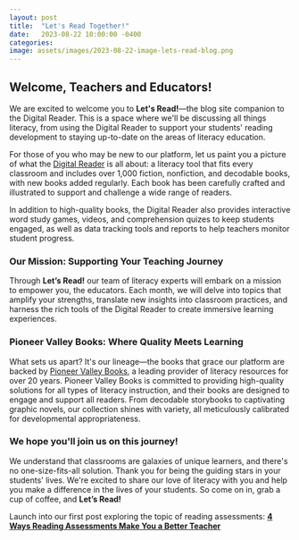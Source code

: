```yaml
---
layout: post
title:  "Let's Read Together!"
date:   2023-08-22 10:00:00 -0400
categories:
image: assets/images/2023-08-22-image-lets-read-blog.png
---
```


## Welcome, Teachers and Educators!
We are excited to welcome you to **Let's Read!**—the blog site companion to the Digital Reader. This is a space where we'll be discussing all things literacy, from using the Digital Reader to support your students' reading development to staying up-to-date on the areas of literacy education.

For those of you who may be new to our platform, let us paint you a picture of what the <a href="https://www.digitalreader.com/">Digital Reader</a> is all about: a literacy tool that fits every classroom and includes over 1,000 fiction, nonfiction, and decodable books, with new books added regularly. Each book has been carefully crafted and illustrated to support and challenge a wide range of readers.

In addition to high-quality books, the Digital Reader also provides interactive word study games, videos, and comprehension quizes to keep students engaged, as well as data tracking tools and reports to help teachers monitor student progress.

### Our Mission: Supporting Your Teaching Journey
Through **Let’s Read!** our team of literacy experts will embark on a mission to empower you, the educators. Each month, we will delve into topics that amplify your strengths, translate new insights into classroom practices, and harness the rich tools of the Digital Reader to create immersive learning experiences.

### Pioneer Valley Books: Where Quality Meets Learning
What sets us apart? It's our lineage—the books that grace our platform are backed by <a href="https://pioneervalleybooks.com/">Pioneer Valley Books</a>, a leading provider of literacy resources for over 20 years. Pioneer Valley Books is committed to providing high-quality solutions for all types of literacy instruction, and their books are designed to engage and support all readers. From decodable storybooks to captivating graphic novels, our collection shines with variety, all meticulously calibrated for developmental appropriateness.

### We hope you'll join us on this journey!
We understand that classrooms are galaxies of unique learners, and there's no one-size-fits-all solution. Thank you for being the guiding stars in your students' lives. We're excited to share our love of literacy with you and help you make a difference in the lives of your students. So come on in, grab a cup of coffee, and **Let’s Read!**


Launch into our first post exploring the topic of reading assessments: **<a href="{{ site.baseurl }}{% post_url 2023-08-16-4-ways-reading-assessments-make-you-a-better-teacher %}">4 Ways Reading Assessments Make You a Better Teacher</a>**

